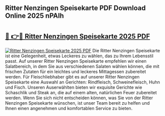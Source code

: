 ## Ritter Nenzingen Speisekarte PDF Download Online 2025 nPAlh

# <h2><a href="http://gc6iho.nevu.top/?p=Ritter+Nenzingen+Speisekarte">🔗 👉🔴 Ritter Nenzingen Speisekarte 2025 PDF</a></h2>

[![Ritter Nenzingen Speisekarte 2025 PDF](https://i.imgur.com/dBaPXMq.png)](http://gc6iho.nevu.top/?p=Ritter+Nenzingen+Speisekarte)
Die Ritter Nenzingen Speisekarte ist eine Gelegenheit, etwas Leckeres zu wählen, das zu Ihrem Lebensstil passt. Auf unserer Ritter Nenzingen Speisekarte empfehlen wir einen Salatbereich, in dem Sie aus verschiedenen Salaten wählen können, die mit frischen Zutaten für ein leichtes und leckeres Mittagessen zubereitet werden. Für Fleischliebhaber gibt es auf unserer Ritter Nenzingen Speisekarte eine Auswahl an Gerichten: Rindfleisch, Schweinefleisch, Huhn und Fisch. Unseren Auserwählten bieten wir exquisite Gerichte wie Schaschlik und Steak an, die auf einem alten, natürlichen Feuer zubereitet werden. Wenn Sie sich nicht entscheiden können, was Sie von der Ritter Nenzingen Speisekarte wünschen, ist unser Team bereit zu helfen und Ihnen einen angenehmen und komfortablen Service zu bieten.
